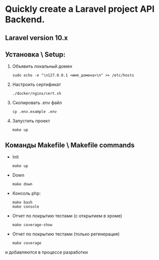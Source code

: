 
# Quickly create a Laravel project API Backend.

## Laravel version 10.x

## Установка \ Setup:
1. Объявить локальный домен
   ```
   sudo echo -e "\n127.0.0.1 <имя_домена>\n" >> /etc/hosts
   ```
2. Настроить сертификат
   ```
   ./docker/nginx/cert.sh
   ```
3. Скопировать .env файл
   ```
   cp .env.example .env
   ```
4. Запустить проект
   ```
   make up
   ```
## Команды Makefile \ Makefile commands

- Init
  ```
  make up
  ```

- Down
  ```
  make down
  ```

- Консоль php:
  ```
  make bash
  make console
  ```
- Отчет по покрытию тестами (с открытием в хроме)
  ```
  make coverage-show
  ```
- Отчет по покрытию тестами (только регенерация)
  ```
  make coverage
  ```
и добавляются в процессе разработки